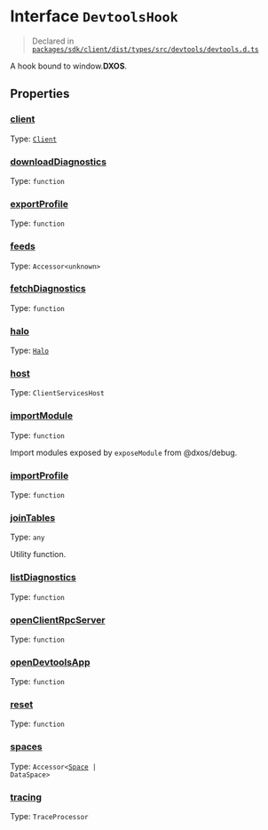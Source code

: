 # Interface `DevtoolsHook`
> Declared in [`packages/sdk/client/dist/types/src/devtools/devtools.d.ts`]()

A hook bound to window.__DXOS__.
## Properties
### [client]()
Type: <code>[Client](/api/@dxos/react-client/classes/Client)</code>



### [downloadDiagnostics]()
Type: <code>function</code>



### [exportProfile]()
Type: <code>function</code>



### [feeds]()
Type: <code>Accessor&lt;unknown&gt;</code>



### [fetchDiagnostics]()
Type: <code>function</code>



### [halo]()
Type: <code>[Halo](/api/@dxos/react-client/interfaces/Halo)</code>



### [host]()
Type: <code>ClientServicesHost</code>



### [importModule]()
Type: <code>function</code>

Import modules exposed by  `exposeModule`  from @dxos/debug.

### [importProfile]()
Type: <code>function</code>



### [joinTables]()
Type: <code>any</code>

Utility function.

### [listDiagnostics]()
Type: <code>function</code>



### [openClientRpcServer]()
Type: <code>function</code>



### [openDevtoolsApp]()
Type: <code>function</code>



### [reset]()
Type: <code>function</code>



### [spaces]()
Type: <code>Accessor&lt;[Space](/api/@dxos/react-client/interfaces/Space) | DataSpace&gt;</code>



### [tracing]()
Type: <code>TraceProcessor</code>



    